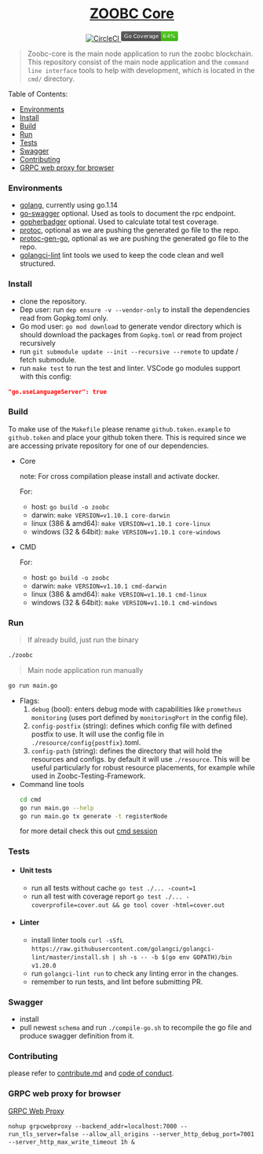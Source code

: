 <h1 align="center">
  <a href="https://github.com/zoobc/zoobc-core">
    ZOOBC Core
  </a>
</h1>
<p align="center">
  <a href="https://circleci.com/gh/zoobc/zoobc-core">
    <img src="https://circleci.com/gh/zoobc/zoobc-core.svg?style=svg&circle-token=cdd770bcb30a201696bb10e76ed15504cf235a9f" alt="CircleCI"/>
  </a>
  <a href="#">
    <img src="./coverage_badge.png" alt="cover badge"/>
  </a>
</p>

> Zoobc-core is the main node application to run the zoobc blockchain. This repository consist of the main node application and the `command line interface` tools to help with development, which is located in the `cmd/` directory.

Table of Contents:

-   [Environments](#environments)
-   [Install](#install)
-   [Build](#build)
-   [Run](#run)
-   [Tests](#tests)
-   [Swagger](#swagger)
-   [Contributing](#contributing)
-   [GRPC web proxy for browser](#grpc-web-proxy-for-browser)

### Environments

-   [golang](https://golang.org/doc/install), currently using go.1.14
-   [go-swagger](https://github.com/go-swagger/go-swagger) optional. Used as tools to document the rpc endpoint.
-   [gopherbadger](https://github.com/jpoles1/gopherbadger) optional. Used to calculate total test coverage.
-   [protoc](https://github.com/protocolbuffers/protobuf), optional as we are pushing the generated go file to the repo.
-   [protoc-gen-go](https://github.com/golang/protobuf), optional as we are pushing the generated go file to the repo.
-   [golangci-lint](https://github.com/golangci/golangci-lint) lint tools we used to keep the code clean and well structured.

### Install

-   clone the repository.
-   Dep user: run `dep ensure -v --vendor-only` to install the dependencies read from Gopkg.toml only.
-   Go mod user: `go mod download` to generate vendor directory which is should download the packages from `Gopkg.toml` or read from project recursively
-   run `git submodule update --init --recursive --remote` to update / fetch submodule.
-   run `make test` to run the test and linter.
    VSCode go modules support with this config:

```json
"go.useLanguageServer": true
```

### Build

To make use of the `Makefile` please rename `github.token.example` to `github.token` and place your github token there. This is required since we are accessing private repository for one of our dependencies.

-   Core

    note: For cross compilation please install and activate docker.

    For:

    -   host: `go build -o zoobc`
    -   darwin: `make VERSION=v1.10.1 core-darwin`
    -   linux (386 & amd64): `make VERSION=v1.10.1 core-linux`
    -   windows (32 & 64bit): `make VERSION=v1.10.1 core-windows`

-   CMD

    For:

    -   host: `go build -o zoobc`
    -   darwin: `make VERSION=v1.10.1 cmd-darwin`
    -   linux (386 & amd64): `make VERSION=v1.10.1 cmd-linux`
    -   windows (32 & 64bit): `make VERSION=v1.10.1 cmd-windows`

### Run

> If already build, just run the binary

```bash
./zoobc
```

> Main node application run manually

```bash
go run main.go
```

-   Flags:
    1. `debug` (bool): enters debug mode with capabilities like `prometheus monitoring` (uses port defined by `monitoringPort` in the config file).
    2. `config-postfix` (string): defines which config file with defined postfix to use. It will use the config file in `./resource/config{postfix}`.toml.
    3. `config-path` (string): defines the directory that will hold the resources and configs. by default it will use `./resource`. This will be useful particularly for robust resource placements, for example while used in Zoobc-Testing-Framework.
-   Command line tools
    ```bash
    cd cmd
    go run main.go --help
    go run main.go tx generate -t registerNode
    ```
    for more detail check this out [cmd session](https://github.com/zoobc/zoobc-core/tree/develop/cmd)

### Tests

-   #### Unit tests
    -   run all tests without cache `go test ./... -count=1`
    -   run all test with coverage report `go test ./... -coverprofile=cover.out && go tool cover -html=cover.out`
-   #### Linter
    -   install linter tools `curl -sSfL https://raw.githubusercontent.com/golangci/golangci-lint/master/install.sh | sh -s -- -b $(go env GOPATH)/bin v1.20.0`
    -   run `golangci-lint run` to check any linting error in the changes.
    -   remember to run tests, and lint before submitting PR.

### Swagger

-   install
-   pull newest `schema` and run `./compile-go.sh` to recompile the go file and produce swagger definition from it.

### Contributing

please refer to [contribute.md](contribute.md) and [code of conduct](code_of_conduct.md).

### GRPC web proxy for browser

[GRPC Web Proxy](https://github.com/improbable-eng/grpc-web/tree/master/go/grpcwebproxy)

```
nohup grpcwebproxy --backend_addr=localhost:7000 --run_tls_server=false --allow_all_origins --server_http_debug_port=7001 --server_http_max_write_timeout 1h &
```
